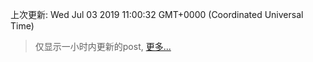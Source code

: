 
  
 上次更新: Wed Jul 03 2019 11:00:32 GMT+0000 (Coordinated Universal Time) 

 > 仅显示一小时内更新的post, [更多...](screenshots/)
  